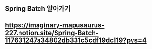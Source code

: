 <h2>Spring Batch 알아가기<h2>


https://imaginary-mapusaurus-227.notion.site/Spring-Batch-117631247a34802db331c5cdf19dc119?pvs=4
